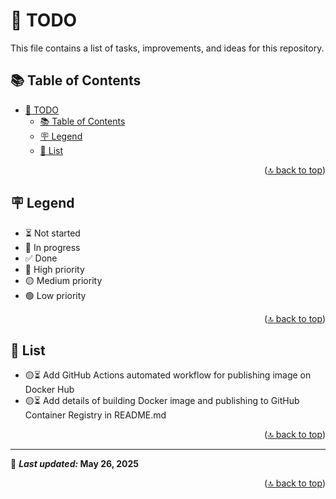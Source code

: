 <!-- markdownlint-disable MD033 MD041 -->

<a id="readme-top"></a>

# 📝 TODO

This file contains a list of tasks, improvements, and ideas for this repository.

## 📚 Table of Contents

- [📝 TODO](#-todo)
  - [📚 Table of Contents](#-table-of-contents)
  - [🪧 Legend](#-legend)
  - [📝 List](#-list)

<p align="right">(<a href="#readme-top">🔝 back to top</a>)</p>

## 🪧 Legend

- ⏳ Not started
- 🔄 In progress
- ✅ Done
- 🔴 High priority
- 🟡 Medium priority
- 🟢 Low priority

<p align="right">(<a href="#readme-top">🔝 back to top</a>)</p>

## 📝 List

- 🟡⏳ Add GitHub Actions automated workflow for publishing image on Docker Hub
- 🟡⏳ Add details of building Docker image and publishing to GitHub Container Registry in README.md

<p align="right">(<a href="#readme-top">🔝 back to top</a>)</p>

---

📌 ***Last updated:* May 26, 2025**

<p align="right">(<a href="#readme-top">🔝 back to top</a>)</p>
